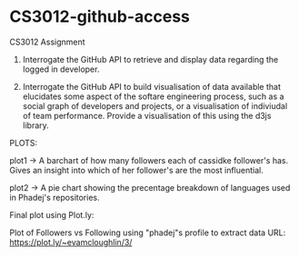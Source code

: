 # CS3012-github-access
CS3012 Assignment

1. Interrogate the GitHub API to retrieve and display data regarding the logged in developer.

2. Interrogate the GitHub API to build visualisation of data available that elucidates some aspect of the softare engineering process, such as a social graph of developers and projects, or a visualisation of indiviudal of team performance. Provide a visualisation of this using the d3js library.


PLOTS:

plot1 -> A barchart of how many followers each of cassidke follower's has. Gives an insight into which of her follower's are the most influential.

plot2 -> A pie chart showing the precentage breakdown of languages used in Phadej's repositories.

Final plot using Plot.ly:

Plot of Followers vs Following using "phadej"s profile to extract data
URL: https://plot.ly/~evamcloughlin/3/
